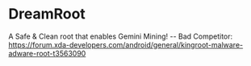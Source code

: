 # DreamRoot
A Safe &amp; Clean root that enables Gemini Mining! -- Bad Competitor: https://forum.xda-developers.com/android/general/kingroot-malware-adware-root-t3563090

